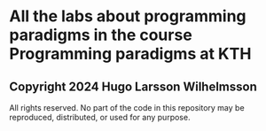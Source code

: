 # All the labs about programming paradigms in the course Programming paradigms at KTH

## Copyright 2024 Hugo Larsson Wilhelmsson

All rights reserved. No part of the code in this repository may be reproduced, distributed, or used for any purpose.
